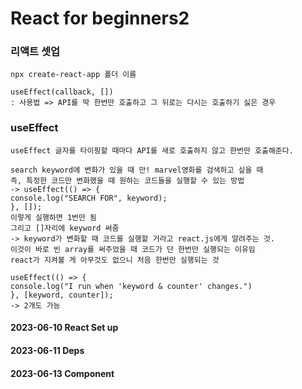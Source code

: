 # React for beginners2

### 리액트 셋업

    npx create-react-app 폴더 이름

    useEffect(callback, [])
    : 사용법 => API를 딱 한번만 호출하고 그 뒤로는 다시는 호출하기 싫은 경우

### useEffect

    useEffect 글자를 타이핑할 때마다 API를 새로 호출하지 않고 한번만 호출해준다.

    search keyword에 변화가 있을 때 만! marvel영화를 검색하고 싶을 때
    즉, 특정한 코드만 변화했을 때 원하는 코드들을 실행할 수 있는 방법
    -> useEffect(() => {
    console.log("SEARCH FOR", keyword);
    }, []);
    이렇게 실행하면 1번만 됨
    그리고 []자리에 keyword 써줌
    -> keyword가 변화할 때 코드를 실행할 거라고 react.js에게 알려주는 것.
    이것이 바로 빈 array를 써주었을 때 코드가 단 한번만 실행되는 이유임
    react가 지켜볼 게 아무것도 없으니 처음 한번만 실행되는 것

    useEffect(() => {
    console.log("I run when 'keyword & counter' changes.")
    }, [keyword, counter]);
    -> 2개도 가능

#### 2023-06-10 React Set up

#### 2023-06-11 Deps

#### 2023-06-13 Component
